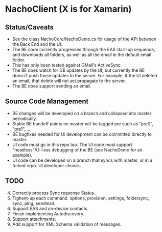 # NachoClient (X is for Xamarin)

## Status/Caveats

* See the class NachoCore/NachoDemo.cs for usage of the API between the Back End and the UI.
* The BE code currently progresses through the EAS start-up sequence, and downloads all folders, as well as all the email in the default email folder.
* This has only been tested against GMail's ActiveSync.
* The BE does watch for DB updates by the UI, but currently the BE doesn't push those updates to the server. For example, if the UI deleted an email, that delete will not yet propagate to the server.
* The BE does support sending an email.

## Source Code Management

* BE changes will be developed on a branch and collapsed into master periodically.
* Stable BE handoff points on master will be tagged pre<n> such as "pre0", "pre1", ...
* BE bugfixes needed for UI development can be committed directly to master.
* UI code must go in this repo too. The UI code must support "headless"/UI-less debugging of the BE (see NachoDemo for an example).
* UI code can be developed on a branch that syncs with master, or in a forked repo. UI developer choice...

## TODO

4. Correctly process Sync response Status.
6. Tighent-up each command: options, provision, settings, foldersync, sync, ping, sendmail.
7. Support EAS and on-device contacts.
8. Finish implementing Autodiscovery.
9. Support attachments.
10. Add support for XML Schema validation of messages.
